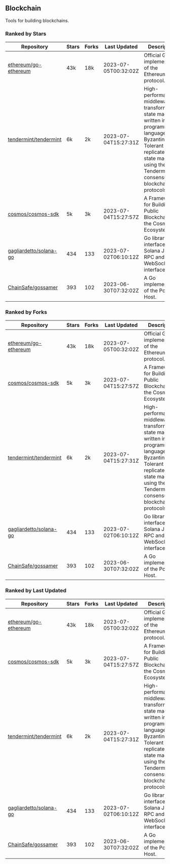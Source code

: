 ## Blockchain

Tools for building blockchains.

### Ranked by Stars

| Repository | Stars | Forks | Last Updated | Description | 
|------------|-------|-------|--------------|-------------|
| [ethereum/go-ethereum](https://github.com/ethereum/go-ethereum) | 43k | 18k | 2023-07-05T00:32:02Z |  Official Go implementation of the Ethereum protocol. |
| [tendermint/tendermint](https://github.com/tendermint/tendermint) | 6k | 2k | 2023-07-04T15:27:31Z |  High-performance middleware for transforming a state machine written in any programming language into a Byzantine Fault Tolerant replicated state machine using the Tendermint consensus and blockchain protocols. |
| [cosmos/cosmos-sdk](https://github.com/cosmos/cosmos-sdk) | 5k | 3k | 2023-07-04T15:27:57Z |  A Framework for Building Public Blockchains in the Cosmos Ecosystem. |
| [gagliardetto/solana-go](https://github.com/gagliardetto/solana-go) | 434 | 133 | 2023-07-02T06:10:12Z |  Go library to interface with Solana JSON RPC and WebSocket interfaces. |
| [ChainSafe/gossamer](https://github.com/ChainSafe/gossamer) | 393 | 102 | 2023-06-30T07:32:02Z |  A Go implementation of the Polkadot Host. |

### Ranked by Forks

| Repository | Stars | Forks | Last Updated | Description | 
|------------|-------|-------|--------------|-------------|
| [ethereum/go-ethereum](https://github.com/ethereum/go-ethereum) | 43k | 18k | 2023-07-05T00:32:02Z |  Official Go implementation of the Ethereum protocol. |
| [cosmos/cosmos-sdk](https://github.com/cosmos/cosmos-sdk) | 5k | 3k | 2023-07-04T15:27:57Z |  A Framework for Building Public Blockchains in the Cosmos Ecosystem. |
| [tendermint/tendermint](https://github.com/tendermint/tendermint) | 6k | 2k | 2023-07-04T15:27:31Z |  High-performance middleware for transforming a state machine written in any programming language into a Byzantine Fault Tolerant replicated state machine using the Tendermint consensus and blockchain protocols. |
| [gagliardetto/solana-go](https://github.com/gagliardetto/solana-go) | 434 | 133 | 2023-07-02T06:10:12Z |  Go library to interface with Solana JSON RPC and WebSocket interfaces. |
| [ChainSafe/gossamer](https://github.com/ChainSafe/gossamer) | 393 | 102 | 2023-06-30T07:32:02Z |  A Go implementation of the Polkadot Host. |

### Ranked by Last Updated

| Repository | Stars | Forks | Last Updated | Description | 
|------------|-------|-------|--------------|-------------|
| [ethereum/go-ethereum](https://github.com/ethereum/go-ethereum) | 43k | 18k | 2023-07-05T00:32:02Z |  Official Go implementation of the Ethereum protocol. |
| [cosmos/cosmos-sdk](https://github.com/cosmos/cosmos-sdk) | 5k | 3k | 2023-07-04T15:27:57Z |  A Framework for Building Public Blockchains in the Cosmos Ecosystem. |
| [tendermint/tendermint](https://github.com/tendermint/tendermint) | 6k | 2k | 2023-07-04T15:27:31Z |  High-performance middleware for transforming a state machine written in any programming language into a Byzantine Fault Tolerant replicated state machine using the Tendermint consensus and blockchain protocols. |
| [gagliardetto/solana-go](https://github.com/gagliardetto/solana-go) | 434 | 133 | 2023-07-02T06:10:12Z |  Go library to interface with Solana JSON RPC and WebSocket interfaces. |
| [ChainSafe/gossamer](https://github.com/ChainSafe/gossamer) | 393 | 102 | 2023-06-30T07:32:02Z |  A Go implementation of the Polkadot Host. |

